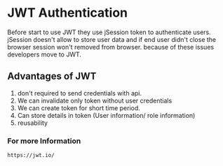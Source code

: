 # JWT Authentication

Before start to use JWT they use jSession token to authenticate users. jSession doesn't allow to store user data and if end user didn't close the browser session won't removed from browser. because of these issues developers move to JWT.

## Advantages of JWT

1. don't required to send credentials with api.
2. We can invalidate only token without user credentials
3. We can create token for short time period.
4. Can store details in token (User information/ role information)
5. reusability

### For more Information

```
https://jwt.io/
```
